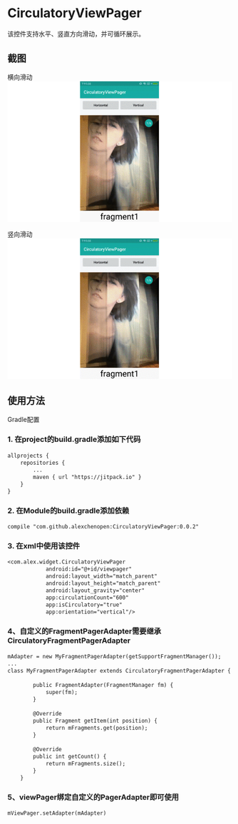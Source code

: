 
# CirculatoryViewPager
该控件支持水平、竖直方向滑动，并可循环展示。


## 截图

横向滑动</br>
<img src="screens/circle_1.gif" />

竖向滑动</br>
<img src="screens/circle_2.gif" />


## 使用方法
Gradle配置

### 1. 在project的build.gradle添加如下代码

```
allprojects {
    repositories {
        ...
        maven { url "https://jitpack.io" }
    }
}
```
### 2. 在Module的build.gradle添加依赖

```
compile "com.github.alexchenopen:CirculatoryViewPager:0.0.2"
```

### 3. 在xml中使用该控件
```
<com.alex.widget.CirculatoryViewPager
            android:id="@+id/viewpager"
            android:layout_width="match_parent"
            android:layout_height="match_parent"
            android:layout_gravity="center"
            app:circulationCount="600"
            app:isCirculatory="true"
            app:orientation="vertical"/>   
```
### 4、自定义的FragmentPagerAdapter需要继承CirculatoryFragmentPagerAdapter
```
mAdapter = new MyFragmentPagerAdapter(getSupportFragmentManager());
...
class MyFragmentPagerAdapter extends CirculatoryFragmentPagerAdapter {

        public FragmentAdapter(FragmentManager fm) {
            super(fm);
        }

        @Override
        public Fragment getItem(int position) {
            return mFragments.get(position);
        }

        @Override
        public int getCount() {
            return mFragments.size();
        }
    }
 ```
 ### 5、viewPager绑定自定义的PagerAdapter即可使用
 ```
 mViewPager.setAdapter(mAdapter)
 ```
